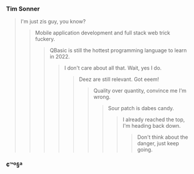 ### 
### Tim Sonner  

> I'm just zis guy, you know?
> > Mobile application development and full stack web trick fuckery.
> > > QBasic is still the hottest programming language to learn in 2022.
> > > > I don't care about all that. Wait, yes I do.
> > > > > Deez are still relevant. Got eeem!
> > > > > > Quality over quantity, convince me I'm wrong.
> > > > > > > Sour patch is dabes candy.
> > > > > > > > I already reached the top, I'm heading back down.
> > > > > > > > > Don't think about the danger, just keep going.

### ¢™º§ª
